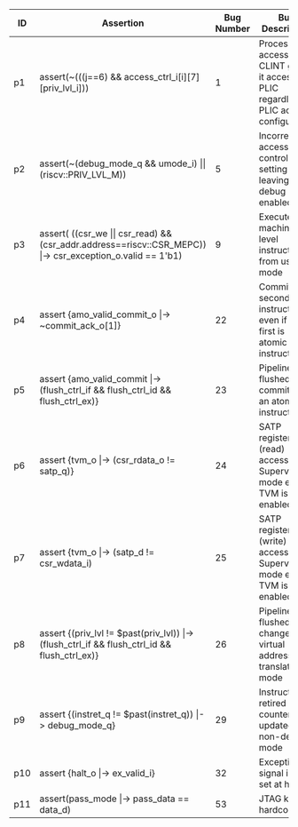 | ID | Assertion | Bug Number | Bug Description | CWE-ID |
|----| ---- | ---- | ---- | ---- |
|p1|assert(\~(((j==6) && access\_ctrl\_i[i][7][priv\_lvl\_i]))|1|Processor access to CLINT grants it access to PLIC regardless of PLIC access configuration|CWE-1220|
|p2|assert(\~(debug\_mode\_q && umode\_i) \|\| (riscv::PRIV\_LVL\_M))|5|Incorrect access control setting leaving debug enabled|CWE-1244|
|p3|assert( ((csr\_we \|\| csr\_read) && (csr\_addr.address==riscv::CSR\_MEPC)) \|-> csr\_exception\_o.valid == 1'b1)|9|Execute machine level instructions from user mode|CWE-1262|
|p4|assert {amo\_valid\_commit\_o \|-> \~commit\_ack\_o[1]}|22|Commit the second instruction even if the first is atomic instruction||
|p5|assert {amo\_valid\_commit \|-> (flush\_ctrl\_if && flush\_ctrl\_id && flush\_ctrl\_ex)}|23|Pipeline not flushed after committing an atomic instruction||
|p6|assert {tvm\_o \|-> (csr\_rdata\_o != satp\_q)}|24|SATP register (read) accessible in Supervisor mode even if TVM is enabled||
|p7|assert {tvm\_o \|-> (satp\_d != csr\_wdata\_i)|25|SATP register (write) accessible in Supervisor mode even if TVM is enabled||
|p8|assert {(priv\_lvl != $past(priv\_lvl)) \|-> (flush\_ctrl\_if && flush\_ctrl\_id && flush\_ctrl\_ex)}|26|Pipeline not flushed after change in virtual address translation mode||
|p9|assert {(instret\_q != $past(instret\_q)) \|-> debug\_mode\_q}|29|Instruction retired counters are updated in non-debug mode||
|p10|assert {halt\_o \|-> ex\_valid\_i}|32|Exception signal is not set at halt||
|p11|assert(pass\_mode \|-> pass\_data == data\_d)|53|JTAG key is hardcoded|CWE-1329|
